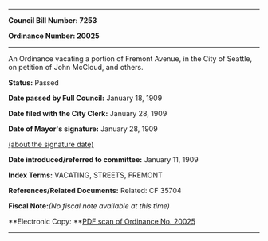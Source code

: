 

********

**Council Bill Number: 7253**
   
**Ordinance Number: 20025**
********

 An Ordinance vacating a portion of Fremont Avenue, in the City of Seattle, on petition of John McCloud, and others.

**Status:** Passed
   
**Date passed by Full Council:** January 18, 1909
   
**Date filed with the City Clerk:** January 28, 1909
   
**Date of Mayor's signature:** January 28, 1909
   
[(about the signature date)](/~public/approvaldate.htm)
   
   
   
**Date introduced/referred to committee:** January 11, 1909
   
   
**Index Terms:** VACATING, STREETS, FREMONT

**References/Related Documents:** Related: CF 35704

**Fiscal Note:**_(No fiscal note available at this time)_

**Electronic Copy: **[PDF scan of Ordinance No. 20025](/~archives/Ordinances/Ord_20025.pdf)

********

